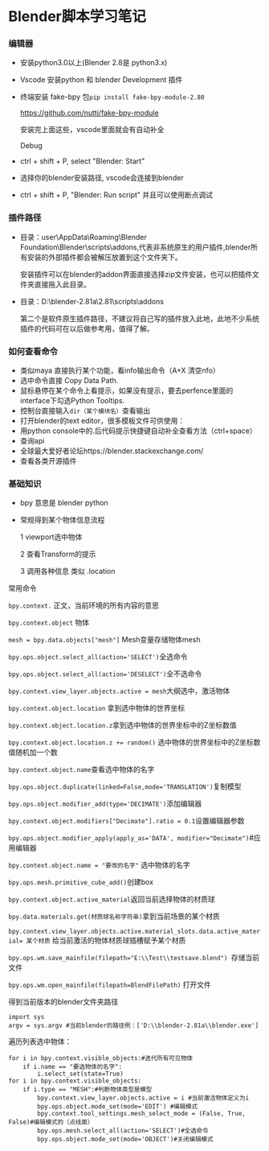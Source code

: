 # Blender脚本学习笔记

### 编辑器

- 安装python3.0以上(Blender 2.8是 python3.x)

- Vscode 安装python 和 blender Development 插件

- 终端安装 fake-bpy 包``pip install fake-bpy-module-2.80``

   https://github.com/nutti/fake-bpy-module

  安装完上面这些，vscode里面就会有自动补全

  Debug

- ctrl + shift + P, select "Blender: Start"

- 选择你的blender安装路径, vscode会连接到blender

- ctrl + shift + P, "Blender: Run script" 并且可以使用断点调试

   <!-- more -->


### 插件路径

- 目录：user\AppData\Roaming\Blender Foundation\Blender\scripts\addons,代表非系统原生的用户插件,blender所有安装的外部插件都会被解压放置到这个文件夹下。

  安装插件可以在blender的addon界面直接选择zip文件安装，也可以把插件文件夹直接拖入此目录。

- 目录：D:\blender-2.81a\2.81\scripts\addons

  第二个是软件原生插件路径，不建议将自己写的插件放入此地，此地不少系统插件的代码可在以后做参考用，值得了解。

### 如何查看命令 

- 类似maya 直接执行某个功能，看info输出命令（A+X	清空nfo）
- 选中命令直接 Copy Data Path.
- 鼠标悬停在某个命令上看提示，如果没有提示，要去perfence里面的interface下勾选Python Tooltips.
- 控制台直接输入``dir（某个模块名）``查看输出
- 打开blender的text editor，很多模板文件可供使用：
- 用python console中的.后代码提示快捷键自动补全查看方法（ctrl+space）
- 查询api
- 全球最大爱好者论坛https://blender.stackexchange.com/
- 查看各类开源插件

### 基础知识

- bpy 意思是 blender python

- 常规得到某个物体信息流程 

  1 viewport选中物体 

  2 查看Transform的提示 

  3 调用各种信息 类似 .location

常用命令

``bpy.context.`` 正文，当前环境的所有内容的意思

``bpy.context.object`` 物体

``mesh = bpy.data.objects["mesh"]`` Mesh变量存储物体mesh

``bpy.ops.object.select_all(action='SELECT')``全选命令

``bpy.ops.object.select_all(action='DESELECT')``全不选命令

``bpy.context.view_layer.objects.active = mesh``大纲选中，激活物体

``bpy.context.object.location`` 拿到选中物体的世界坐标

``bpy.context.object.location.z``拿到选中物体的世界坐标中的Z坐标数值

``bpy.context.object.location.z += random()`` 选中物体的世界坐标中的Z坐标数值随机加一个数

``bpy.context.object.name``查看选中物体的名字

``bpy.ops.object.duplicate(linked=False,mode='TRANSLATION')``复制模型

``bpy.ops.object.modifier_add(type='DECIMATE')``添加编辑器

``bpy.context.object.modifiers["Decimate"].ratio = 0.1``设置编辑器参数

``bpy.ops.object.modifier_apply(apply_as='DATA', modifier="Decimate")``#应用编辑器

``bpy.context.object.name = "要改的名字"`` 选中物体的名字

``bpy.ops.mesh.primitive_cube_add()``创建box

``bpy.context.object.active_material``返回当前选择物体的材质球

``bpy.data.materials.get(材质球名称字符串)``拿到当前场景的某个材质

``bpy.context.view_layer.objects.active.material_slots.data.active_material= 某个材质`` 给当前激活的物体材质球插槽赋予某个材质

``bpy.ops.wm.save_mainfile(filepath="E:\\Test\\testsave.blend") ``存储当前文件

``bpy.ops.wm.open_mainfile(filepath=BlendFilePath)`` 打开文件

得到当前版本的blender文件夹路径

```
import sys
argv = sys.argv #当前blender的路径例：['D:\\blender-2.81a\\blender.exe']
```

遍历列表选中物体：

```
for i in bpy.context.visible_objects:#迭代所有可见物体
	if i.name == "要选物体的名字":
		i.select_set(state=True)
for i in bpy.context.visible_objects:
    if i.type == "MESH":#判断物体类型是模型
        bpy.context.view_layer.objects.active = i #当前激活物体定义为i
        bpy.ops.object.mode_set(mode='EDIT') #编辑模式
        bpy.context.tool_settings.mesh_select_mode = (False, True, False)#编辑模式的（点线面）
        bpy.ops.mesh.select_all(action='SELECT')#全选命令
        bpy.ops.object.mode_set(mode='OBJECT')#关闭编辑模式
```

